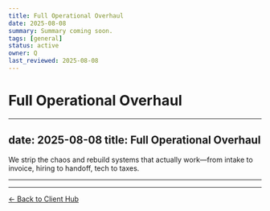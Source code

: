 ```yaml
---
title: Full Operational Overhaul
date: 2025-08-08
summary: Summary coming soon.
tags: [general]
status: active
owner: Q
last_reviewed: 2025-08-08
---
```

# Full Operational Overhaul

---
date: 2025-08-08
title: Full Operational Overhaul
---
We strip the chaos and rebuild systems that actually work—from intake to invoice, hiring to handoff, tech to taxes.

---

---
[← Back to Client Hub](https://www.builtbyrays.com/Client-Vault/portal)
